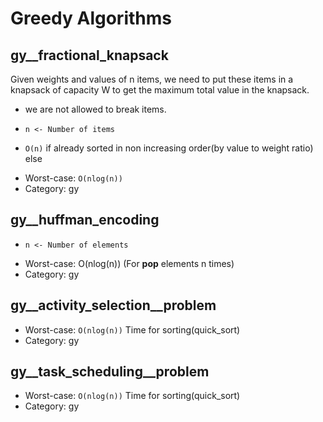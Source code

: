 # Greedy Algorithms

## gy__fractional_knapsack

Given weights and values of n items, we need to put these items in a knapsack of capacity W to get the maximum total value in the knapsack.

- we are not allowed to break items.

- `n <- Number of items`
- `O(n)` if already sorted in non increasing order(by value to weight ratio) else
* Worst-case: `O(nlog(n))`
* Category: gy

## gy__huffman_encoding

- `n <- Number of elements`

* Worst-case: O(nlog(n)) (For **pop** elements n times)
* Category: gy

## gy__activity_selection__problem

* Worst-case: `O(nlog(n))` Time for sorting(quick_sort)
* Category: gy


## gy__task_scheduling__problem

* Worst-case: `O(nlog(n))` Time for sorting(quick_sort)
* Category: gy